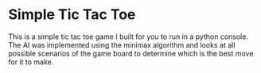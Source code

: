 # Simple Tic Tac Toe

This is a simple tic tac toe game I built for you to run in a python console. 
The AI was implemented using the minimax algorithm and looks at all possible scenarios
of the game board to determine which is the best move for it to make.

